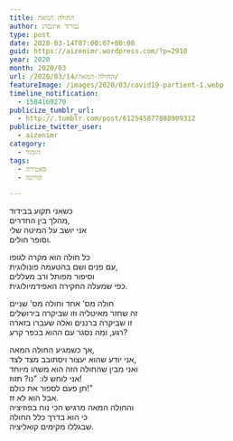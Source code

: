 ```yaml
---
title: החולה המאה
author: נמרוד איזנברג
type: post
date: 2020-03-14T07:00:07+00:00
guid: https://aizenimr.wordpress.com/?p=2910
year: 2020
month: 2020/03
url: /2020/03/14/החולה-המאה/
featureImage: /images/2020/03/covid19-partient-1.webp
timeline_notification:
  - 1584169270
publicize_tumblr_url:
  - http://.tumblr.com/post/612545877888909312
publicize_twitter_user:
  - aizenimr
category:
  - הומור
tags:
  - סאטירה
  - קורונה

---
```

כשאני תקוע בבידוד  
מהלך בין החדרים,  
אני יושב על המיטה שלי  
וסופר חולים.

כל חולה הוא מקרה לגופו  
עם פנים ושם בהטעמה פונולוגית,  
וסיפור מפותל ורב מעללים  
כפי שמעלה החקירה האפידמיולוגית.

חולה מס' אחד וחולה מס' שניים  
זה שחזר מאיטליה וזו שביקרה בירושלים  
זו שביקרה ברננים ואלה שעברו בזארה  
רגע, ומה נסגר עם ההוא בכפר קרע?

אך כשמגיע החולה המאה,  
אני יודע שהוא יעצור ויסתובב מצד לצד,  
ואני מבין שהחולה הזה הוא משהו מיוחד  
אני לוחש לו: "נו? תזוז!  
תן פעם לספור את כולם!"  
אבל הוא לא זז.  
והחולה המאה מרגיש הכי נוח בפוזיציה  
כי הוא בדרך כלל החולה  
שבגללו מקימים קואליציה.